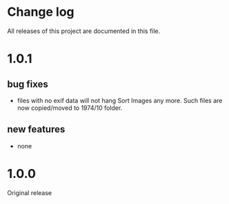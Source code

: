 # Change log
All releases of this project are documented in this file.

# 1.0.1
## bug fixes
 * files with no exif data will not hang Sort Images any more. Such files are
 now copied/moved to 1974/10 folder.
 
## new features
* none

# 1.0.0
Original release
